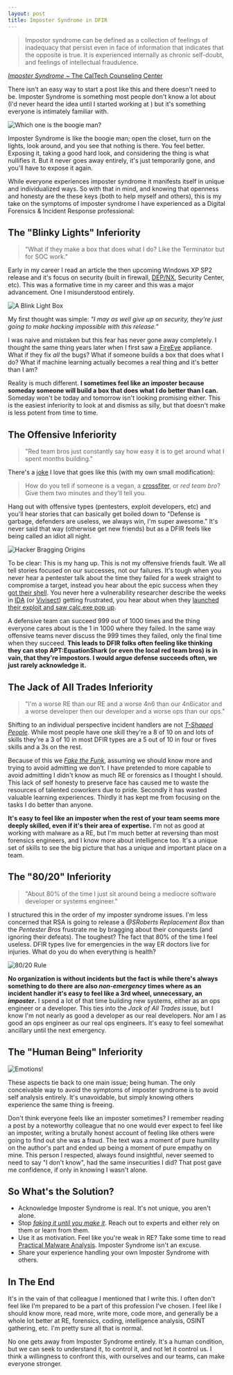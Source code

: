 ```yaml
---
layout: post
title: Imposter Syndrome in DFIR
---
```


> Impostor syndrome can be defined as a collection of feelings of inadequacy that persist even in face of information that indicates that the opposite is true. It is experienced internally as chronic self-doubt, and feelings of intellectual fraudulence.

[_Imposter Syndrome_ ~ The CalTech Counseling Center](https://counseling.caltech.edu/general/InfoandResources/Impostor)

There isn't an easy way to start a post like this and there doesn't need to be. Imposter Syndrome is something most people don't know a lot about (I'd never heard the idea until I started working at [<i class="fa fa-github"></i>](https://github.com/)) but it's something everyone is intimately familiar with.

![Which one is the boogie man?](https://38.media.tumblr.com/tumblr_m8txuocJ481rqten0o1_500.gif)

Imposter Syndrome is like the boogie man; open the closet, turn on the lights, look around, and you see that nothing is there. You feel better. Exposing it, taking a good hard look, and considering the thing is what nullifies it. But it never goes away entirely, it's just temporarily gone, and you'll have to expose it again.

While everyone experiences imposter syndrome it manifests itself in unique and individualized ways. So with that in mind, and knowing that openness and honesty are the these keys (both to help myself and others), this is my take on the symptoms of imposter syndrome I have experienced as a Digital Forensics & Incident Response professional:

## The "Blinky Lights" Inferiority
> <i class="fa fa-comments-o fa-3x pull-left"></i> "What if they make a box that does what I do? Like the Terminator but for SOC work."

Early in my career I read an article the then upcoming Windows XP SP2 release and it's focus on security (built in firewall, [DEP/NX](http://en.wikipedia.org/wiki/Data_Execution_Prevention), Security Center, etc). This was a formative time in my career and this was a major advancement. One I misunderstood entirely.

![A Blink Light Box](http://www.plinkusa.net/products/G2220S-16.gif)

My first thought was simple: _"I may as well give up on security, they're just going to make hacking impossible with this release."_

I was naive and mistaken but this fear has never gone away completely. I thought the same thing years later when I first saw a [FireEye](https://www.fireeye.com/) appliance. What if they fix _all_ the bugs? What if someone builds a box that does what I do?  What if machine learning actually becomes a real thing and it's better than I am?

Reality is much different. __I sometimes feel like an imposter because someday someone will build a box that does what I do better than I can.__ Someday won't be today and tomorrow isn't looking promising either. This is the easiest inferiority to look at and dismiss as silly, but that doesn't make is less potent from time to time.

## The Offensive Inferiority
> <i class="fa fa-comments-o fa-3x pull-left"></i> "Red team bros just constantly say how easy it is to get around what I spent months building."

There's a [joke](https://uproxx.files.wordpress.com/2015/01/archer-burn.gif?w=650) I love that goes like this (with my own small modification):

> How do you tell if someone is a vegan, a [crossfiter](https://www.youtube.com/watch?v=pqb9pBJweVU), or _red team bro_? Give them two minutes and they'll tell you.

Hang out with offensive types (pentesters, exploit developers, etc) and you'll hear stories that can basically get boiled down to "Defense is garbage, defenders are useless, we always win, I'm super awesome." It's never said that way (otherwise get new friends) but as a DFIR feels like being called an idiot all night.

![Hacker Bragging Origins](http://38.media.tumblr.com/25381459d5898e2daf10b16c59d66955/tumblr_nl4nqvsTUK1s49n8po1_500.gif)

To be clear: This is my hang up. This is not my offensive friends fault. We all tell stories focused on our successes, not our failures. It's tough when you never hear a pentester talk about the time they failed for a week straight to compromise a target, instead you hear about the epic success when they [got their shell](/public/equation.jpg). You never here a vulnerability researcher describe the weeks in [IDA](https://www.hex-rays.com/products/ida/) (or [Vivisect](https://github.com/vivisect/vivisect)) getting frustrated, you hear about when they [launched their exploit and saw calc.exe pop up](http://2.bp.blogspot.com/-6DX89aYwS7Y/UJBl7YXEL1I/AAAAAAAAABo/mm0VnPGZELY/s1600/timeout.gif).

A defensive team can succeed 999 out of 1000 times and the thing everyone cares about is the 1 in 1000 where they failed. In the same way offensive teams never discuss the 999 times they failed, only the final time when they succeed. __This leads to DFIR folks often feeling like thinking they can stop APT:EquationShark (or even the local red team bros) is in vain, that they're impostors. I would argue defense succeeds often, we just rarely acknowledge it.__

## The Jack of All Trades Inferiority
> <i class="fa fa-comments-o fa-3x pull-left"></i> "I'm a worse RE than our RE and a worse 4n6 than our 4n6icator and a worse developer then our developer and a worse ops than our ops."

Shifting to an individual perspective incident handlers are not [_T-Shaped People_](http://web.archive.org/web/20110329003842/http://www.chiefexecutive.net/ME2/dirmod.asp?sid=&nm=&type=Publishing&mod=Publications::Article&mid=8F3A7027421841978F18BE895F87F791&tier=4&id=F42A23CB49174C5E9426C43CB0A0BC46). While most people have one skill they're a 8 of 10 on and lots of skills they're a 3 of 10 in most DFIR types are a 5 out of 10 in four or fives skills and a 3s on the rest.

Because of this we [_Fake the Funk_](http://www.urbandictionary.com/define.php?term=fake+the+funk), assuming we should know more and trying to avoid admitting we don't. I have pretended to more capable to avoid admitting I didn't know as much RE or forensics as I thought I should. This lack of self honesty to preserve face has caused me to waste  the resources of talented coworkers due to pride. Secondly it has wasted valuable learning experiences. Thirdly it has kept me from focusing on the tasks I do better than anyone.

__It's easy to feel like an imposter when the rest of your team seems more deeply skilled, even if it's their area of expertise.__ I'm not as good at working with malware as a RE, but I'm much better at reversing than most forensics engineers, and I know more about intelligence too. It's a unique set of skills to see the big picture that has a unique and important place on a team.

## The "80/20" Inferiority
> <i class="fa fa-comments-o fa-3x pull-left"></i> "About 80% of the time I just sit around being a mediocre software developer or systems engineer."

I structured this in the order of my imposter syndrome issues. I'm less concerned that RSA is going to release a _@SRoberts Replacement Box_ than the _Pentester Bros_ frustrate me by bragging about their conquests (and ignoring their defeats). The toughest? The fact that 80% of the time I feel useless. DFIR types live for emergencies in the way ER doctors live for injuries. What do you do when everything is health?

![80/20 Rule](https://lh6.googleusercontent.com/xB3fRshdfQvPqWYeUbBnCfrl6VnHycVp2XIvCOe4rpfKGTmyYwq-rsT_yMWjdqxudMJufQT5Ur3KRO4Ud8fyLTXwQXb-IQgXrae6PcmRxtogBRpjzqs)

__No organization is without incidents but the fact is while there's always something to do there are also _non-emergency_ times where as an incident handler it's easy to feel like a 3rd wheel, unnecessary, an _imposter_.__ I spend a lot of that time building new systems, either as an ops engineer or a developer. This ties into the _Jack of All Trades_ issue, but I know I'm not nearly as good a developer as our real developers. Nor am I as good an ops engineer as our real ops engineers. It's easy to feel somewhat ancillary until the next emergency.

## The "Human Being" Inferiority

![Emotions!](http://img.photobucket.com/albums/v131/divalicious04/GIFs/myemotions_troy.gif)

These aspects tie back to one main issue; being human. The only conceivable way to avoid the symptoms of imposter syndrome is to avoid self analysis entirely. It's unavoidable, but simply knowing others experience the same thing is freeing.

Don't think everyone feels like an imposter sometimes? I remember reading a post by a noteworthy colleague that no one would ever expect to feel like an imposter, writing a brutally honest account of feeling like others were going to find out she was a fraud. The text was a moment of pure humility on the author's part and ended up being a moment of pure empathy on mine. This person I respected, always found insightful, never seemed to need to say "I don't know", had the same insecurities I did? That post gave me confidence, if only in knowing I wasn't alone.

## So What's the Solution?

- Acknowledge Imposter Syndrome is real. It's not unique, you aren't alone.
- Stop [_faking it until you make it_](http://www.entrepreneur.com/article/243629). Reach out to experts and either rely on them or learn from them.
- Use it as motivation. Feel like you're weak in RE? Take some time to read [Practical Malware Analysis](http://www.nostarch.com/malware). Imposter Syndrome isn't an excuse.
- Share your experience handling your own Imposter Syndrome with others.

## In The End

It's in the vain of that colleague I mentioned that I write this. I often don't feel like I'm prepared to be a part of this profession I've chosen. I feel like I should know more, read more, write more, code more, and generally be a whole lot better at RE, forensics, coding, intelligence analysis, OSINT gathering, etc. I'm pretty sure all that is normal.

No one gets away from Imposter Syndrome entirely. It's a human condition, but we can seek to understand it, to control it, and not let it control us. I think a willingness to confront this, with ourselves and our teams, can make everyone stronger.
